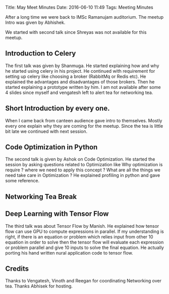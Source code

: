 Title: May Meet Minutes
Date: 2016-06-10 11:49
Tags: Meeting Minutes


After a long time we were back to IMSc Ramanujam auditorium.  The
meetup Intro was given by Abhishek.

We started with second talk since Shreyas was not available for this
meetup.

## Introduction to Celery

The first talk was given by Shanmuga. He started explaining how and
why he started using celery in his project. He continued with
requirement for setting up celery like choosing a broker (RabbitMq or
Redis etc). He explained the advantages and disadvantages of those
brokers. Then he started explaining a prototype written by him.  I am
not available after some 4 slides since myself and vengatesh left to
alert tea for networking tea.

## Short Introduction by every one.

When I came back from canteen audience gave intro to themselves.
Mostly every one explain why they are coming for the meetup.
Since the tea is little bit late we continued with next session.

## Code Optimization in Python

The second talk is given by Ashok on Code Optimization.  He started
the session by asking questions related to Optimization like Why
optimization is require ? where we need to apply this concept ?  What
are all the things we need take care in Optimization ?  He explained
profiling in python and gave some reference.

## Networking Tea Break

## Deep Learning with Tensor Flow

The third talk was about Tensor Flow by Manish.  He explained how
tensor flow can use GPU to compute expressions in parallel.  If my
understanding is right, if there is an equation or problem which
relies input from other 10 equation in order to solve then the tensor
flow will evaluate each expression or problem parallel and give 10
inputs to solve the final equation.  He actually porting
his hand written nural application code to tensor flow.

## Credits

Thanks to Vengatesh, Vinoth and Reegan for coordinating Networking
over tea.  Thanks Abhisek for hosting.
